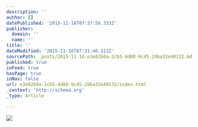 ```yaml
---
description: ''
author: []
datePublished: '2015-11-18T07:37:56.333Z'
publisher:
  domain: ''
  name: ''
title: ''
dateModified: '2015-11-18T07:31:46.311Z'
sourcePath: _posts/2015-11-18-e3e02b0a-2cb5-4d88-9c45-29ba32e40132.md
published: true
inFeed: true
hasPage: true
inNav: false
url: e3e02b0a-2cb5-4d88-9c45-29ba32e40132/index.html
_context: 'http://schema.org'
_type: Article

---
```

![](file:///C:/Users/Tardis%20Mainframe/Downloads/zombiechuck.jpg)